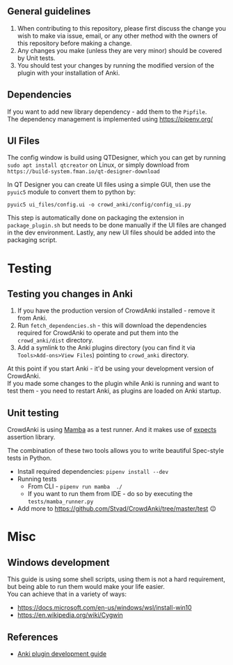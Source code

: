 ## General guidelines

1. When contributing to this repository, please first discuss the change you wish to make via issue, 
email, or any other method with the owners of this repository before making a change.
1. Any changes you make (unless they are very minor) should be covered by Unit tests.
1. You should test your changes by running the modified version of the plugin with your installation 
of Anki. 

## Dependencies

If you want to add new library dependency - add them to the `Pipfile`.  
The dependency management is implemented using https://pipenv.org/

## UI Files
The config window is build using QTDesigner, which you can get by running 
`sudo apt install qtcreator` 
on Linux, or simply download from `https://build-system.fman.io/qt-designer-download`

In QT Designer you can create UI files using a simple GUI, then use the `pyuic5` module to convert them to python by:

`pyuic5 ui_files/config.ui -o crowd_anki/config/config_ui.py`

This step is automatically done on packaging the extension in `package_plugin.sh`
but needs to be done manually if the UI files are changed in the dev environment.
Lastly, any new UI files should be added into the packaging script.

# Testing 
## Testing you changes in Anki
 
1. If you have the production version of CrowdAnki installed - remove it from Anki. 
1. Run `fetch_dependencies.sh` - this will download the dependencies required for CrowdAnki to 
operate and put them into the `crowd_anki/dist` directory.
1. Add a symlink to the Anki plugins directory (you can find it via `Tools>Add-ons>View Files`)
pointing to `crowd_anki` directory.

At this point if you start Anki - it'd be using your development version of CrowdAnki.  
If you made some changes to the plugin while Anki is running and want to test them - you need to 
restart Anki, as plugins are loaded on Anki startup.


## Unit testing
CrowdAnki is using [Mamba](https://github.com/nestorsalceda/mamba) as a test runner. 
And it makes use of [expects](https://github.com/jaimegildesagredo/expects) assertion library.

The combination of these two tools allows you to write beautiful Spec-style tests in Python. 
 
* Install required dependencies: `pipenv install --dev`
* Running tests 
    * From CLI -  `pipenv run mamba  ./`
    * If you want to run them from IDE - do so by executing the `tests/mamba_runner.py`
* Add more to https://github.com/Stvad/CrowdAnki/tree/master/test 😉 

# Misc
## Windows development

This guide is using some shell scripts, using them is not a hard requirement, but being able to run them 
would make your life easier.  
You can achieve that in a variety of ways:
* https://docs.microsoft.com/en-us/windows/wsl/install-win10
* https://en.wikipedia.org/wiki/Cygwin 


## References
* [Anki plugin development guide](https://apps.ankiweb.net/docs/addons.html)